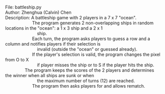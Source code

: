 File: battleship.py\
Author: Zhenghua (Calvin) Chen\
Description: A battleship game with 2 players in a 7 x 7 "ocean".\
&nbsp; &nbsp; &nbsp; &nbsp; &nbsp; &nbsp; &nbsp; &nbsp; &nbsp; &nbsp; &nbsp; The program generates 2 non-overlapping ships in random locations in the "ocean": a 1 x 3 ship and a 2 x 1\
&nbsp; &nbsp; &nbsp; &nbsp; &nbsp; &nbsp; &nbsp; &nbsp; &nbsp; &nbsp; &nbsp; &nbsp; &nbsp; ship.\
&nbsp; &nbsp; &nbsp; &nbsp; &nbsp; &nbsp; &nbsp; &nbsp; &nbsp; &nbsp; &nbsp; Each turn, the program asks players to guess a row and a column and notifies players if their selection is\
&nbsp; &nbsp; &nbsp; &nbsp; &nbsp; &nbsp; &nbsp; &nbsp; &nbsp; &nbsp; &nbsp; &nbsp; &nbsp; invalid (outside the "ocean" or guessed already).\
&nbsp; &nbsp; &nbsp; &nbsp; &nbsp; &nbsp; &nbsp; &nbsp; &nbsp; &nbsp; &nbsp; If the player's selection is valid, the program changes the pixel from O to X\
&nbsp; &nbsp; &nbsp; &nbsp; &nbsp; &nbsp; &nbsp; &nbsp; &nbsp; &nbsp; &nbsp; &nbsp; &nbsp; if player misses the ship or to S if the player hits the ship.
&nbsp; &nbsp; &nbsp; &nbsp; &nbsp; &nbsp; &nbsp; &nbsp; &nbsp; &nbsp; &nbsp; The program keeps the scores of the 2 players and determines the winner when all ships are sunk or when\
&nbsp; &nbsp; &nbsp; &nbsp; &nbsp; &nbsp; &nbsp; &nbsp; &nbsp; &nbsp; &nbsp; &nbsp; &nbsp; the maximum number of turns (12) are reached.\
&nbsp; &nbsp; &nbsp; &nbsp; &nbsp; &nbsp; &nbsp; &nbsp; &nbsp; &nbsp; &nbsp; The program then asks players for and allows rematch.
